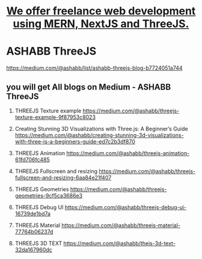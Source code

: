 <h1 align='center'>
<a href="https://ashabb.netlify.app/" target="_blank"> We offer freelance web development using MERN, NextJS and ThreeJS.</a>
</h1>

# ASHABB ThreeJS

https://medium.com/@ashabb/list/ashabb-threejs-blog-b7724051a744

## you will get All blogs on Medium - ASHABB ThreeJS

 1. THREEJS Texture example
 https://medium.com/@ashabb/threejs-texture-example-9f87953c8023

 2. Creating Stunning 3D Visualizations with Three.js: A Beginner’s Guide
 https://medium.com/@ashabb/creating-stunning-3d-visualizations-with-three-js-a-beginners-guide-ed7c2b3df870

 3. THREEJS Animation
 https://medium.com/@ashabb/threejs-animation-61fd706fc485

 4. THREEJS Fullscreen and resizing
 https://medium.com/@ashabb/threejs-fullscreen-and-resizing-6aa84e21f407

 5. THREEJS Geometries
 https://medium.com/@ashabb/threejs-geometries-9cf5ca3686e3

 6. THREEJS Debug UI
https://medium.com/@ashabb/threejs-debug-ui-16739de1bd7a

7. THREEJS Material
https://medium.com/@ashabb/threejs-material-77764b06237d

8. THREEJS 3D TEXT
https://medium.com/@ashabb/thejs-3d-text-32da167960dc
